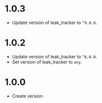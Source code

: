 # 1.0.3

* Update version of leak_tracker to `^9.0.0`.

# 1.0.2

* Update version of leak_tracker to `^8.0.0`.
* Set version of leak_tracker to `any`.

# 1.0.0

* Create version.
